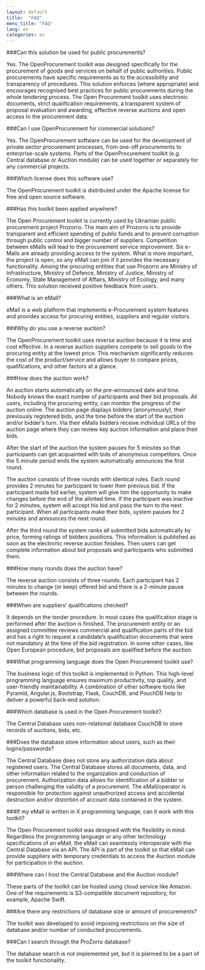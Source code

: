 ```yaml
---
layout: default
title:  "FAQ"
menu_title: "FAQ"
lang: en
categories: en
---
```


###Can this solution be used for public procurements?

Yes. The OpenProcurement toolkit was designed specifically for the procurement of goods and services on behalf of public authorities. Public procurements have specific requirements as to the accessibility and transparency of procedures. This solution enforces (where appropriate) and encourages recognised best practices for public procurements during the whole tendering process. The Open Procurement toolkit uses electronic documents, strict qualification requirements, a transparent system of proposal evaluation and awarding, effective reverse auctions and open access to the procurement data.

###Can I use OpenProcurement for commercial solutions?

Yes. The OpenProcurement software can be used for the development of private sector procurement processes, from one-off procurements to enterprise-scale systems. Parts of the OpenProcurement toolkit (e.g. Central database or Auction module) can be used together or separately for any commercial projects.

###Which license does this software use?

The OpenProcurement toolkit is distributed under the Apache license for free and open source software.

###Has this toolkit been applied anywhere?

The Open Procurement toolkit is currently used by Ukrainian public procurement project Prozorro. The main aim of Prozorro is to provide transparent and efficient spending of public funds and to prevent corruption through public control and bigger number of suppliers. Competition between eMalls will lead to the procurement service improvement. Six e-Malls are already providing access to the system. What is more important, the project is open, so any eMall can join if it provides the necessary functionality. Among the procuring entities that use Prozorro are Ministry of Infrastructure, Ministry of Defence, Ministry of Justice, Ministry of Economy, State Management of Affairs, Ministry of Ecology, and many others. This solution received positive feedback from users. 

###What is an eMall?

eMall is a web platform that implements e-Procurement system features and provides access for procuring entities, suppliers and regular visitors.

###Why do you use a reverse auction?

The OpenProcurement toolkit uses reverse auction because it is time and cost effective. In a reverse auction suppliers compete to sell goods to the procuring entity at the lowest price. This mechanism significantly reduces the cost of the product/service and allows buyer to compare prices, qualifications, and other factors at a glance.

###How does the auction work?

An auction starts automatically on the pre-announced date and time. Nobody knows the exact number of participants and their bid proposals. All users, including the procuring entity, can monitor the progress of the auction online. The auction page displays bidders (anonymously), their previously registered bids, and the time before the start of the auction and/or bidder’s turn. Via their eMalls bidders receive individual URLs of the auction page where they can review key auction information and place their bids.

After the start of the auction the system pauses for 5 minutes so that participants can get acquainted with bids of anonymous competitors. Once the 5 minute period ends the system automatically announces the first round.

The auction consists of three rounds with identical rules. Each round provides 2 minutes for participant to lower their previous bid. If the participant made bid earlier, system will give him the opportunity to make changes before the end of the allotted time. If the participant was inactive for 2 minutes, system will accept his bid and pass the turn to the next participant. When all participants make their bids, system pauses for 2 minutes and announces the next round.

After the third round the system ranks all submitted bids automatically by price, forming ratings of bidders positions. This information is published as soon as the electronic reverse auction finishes. Then users can get complete information about bid proposals and participants who submitted them.

###How many rounds does the auction have?

The reverse auction consists of three rounds. Each participant has 2 minutes to change (or keep) offered bid and there is a 2-minute pause between the rounds.

###When are suppliers’ qualifications checked?

It depends on the tender procedure. In most cases the qualification stage is performed after the auction is finished. The procurement entity or an assigned committee reviews commercial and qualification parts of the bid and has a right to request a candidate’s qualification documents that were not mandatory at the time of the bid registration. In some other cases, like Open European procedure, bid proposals are qualified before the auction.

###What programming language does the Open Procurement toolkit use?

The business logic of this toolkit is implemented in Python. This high-level programming language ensures maximum productivity, top quality, and user-friendly maintainability. A combination of other software tools like Pyramid, Angular.js, Bootstrap, Flask, CouchDB, and PouchDB help to deliver a powerful back-end solution.

###Which database is used in the Open Procurement toolkit?

The Central Database uses non-relational database CouchDB to store records of auctions, bids, etc.

###Does the database store information about users, such as their logins/passwords?

The Central Database does not store any authorization data about registered users. The Central Database stores all documents, data, and other information related to the organization and conduction of procurement. Authorization data allows for identification of a bidder or person challenging the validity of a procurement. The eMall/operator is responsible for protection against unauthorized access and accidental destruction and/or distortion of account data contained in the system. 

###If my eMall is written in X programming language, can it work with this toolkit?

The Open Procurement toolkit was designed with the flexibility in mind. Regardless the programming language or any other technology specifications of an eMall, the eMall can seamlessly interoperate with the Central Database via an API. The API is part of the toolkit so that eMall can provide suppliers with temporary credentials to access the Auction module for participation in the auction.

###Where can I host the Central Database and the Auction module?

These parts of the toolkit can be hosted using cloud service like Amazon. One of the requirements is S3-compatible document repository, for example, Apache Swift.

###Are there any restrictions of database size or amount of procurements?

The toolkit was developed to avoid imposing restrictions on the size of database and/or number of conducted procurements.

###Can I search through the ProZorro database?

The database search is not implemented yet, but it is planned to be a part of the toolkit functionality.
